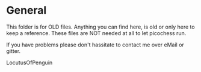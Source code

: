 General
=======
This folder is for OLD files. Anything you can find here, is old or only here to keep a reference. These files are NOT
needed at all to let picochess run.


If you have problems please don't hassitate to contact me over eMail or gitter.

LocutusOfPenguin
